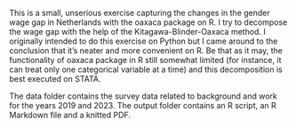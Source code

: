 This is a small, unserious exercise capturing the changes in the gender wage gap in Netherlands with the oaxaca package on R. I try to decompose the wage gap with the help of the Kitagawa-Blinder-Oaxaca method. I originally intended to do this exercise on Python but I came around to the conclusion that it’s neater and more convenient on R. Be that as it may, the functionality of oaxaca package in R still somewhat limited (for instance, it can treat only one categorical variable at a time) and this decomposition is best executed on STATA. 

The data folder contains the survey data related to background and work for the years 2019 and 2023. The output folder contains an R script, an R Markdown file and a knitted PDF. 
